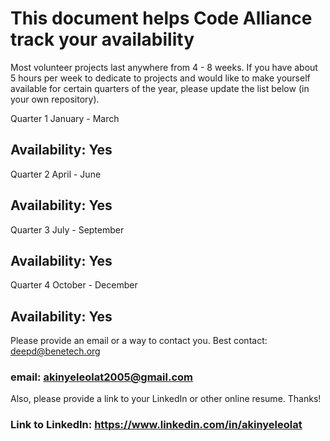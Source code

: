 # This document helps Code Alliance track your availability
Most volunteer projects last anywhere from 4 - 8 weeks. If you have about 5 hours per week to dedicate to projects and would like to make yourself available for certain quarters of the year, please update the list below (in your own repository).

Quarter 1
January - March
## Availability: Yes

Quarter 2 
April - June
## Availability: Yes

Quarter 3 
July - September
## Availability: Yes

Quarter 4
October - December
## Availability: Yes

Please provide an email or a way to contact you. Best contact: deepd@benetech.org
### email: akinyeleolat2005@gmail.com
Also, please provide a link to your LinkedIn or other online resume. Thanks!
### Link to LinkedIn: https://www.linkedin.com/in/akinyeleolat

